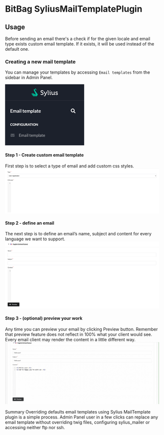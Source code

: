 # BitBag SyliusMailTemplatePlugin

## Usage

Before sending an email there's a check if for the given locale and email type exists custom email template. If it exists, it will be used instead of the default one.

### Creating a new mail template
You can manage your templates by accessing `Email templates` from the sidebar in Admin Panel.

![email-templates-admin-panel.png](images/email-templates-admin-panel.png)

#### Step 1 - Create custom email template
First step is to select a type of email and add custom css styles.
![img.png](images/email-type-and-css.png)

#### Step 2 - define an email
The next step is to define an email’s name, subject and content for every language we want to support.
![img.png](images/define-name-subject-content.png)

#### Step 3 - (optional) preview your work
Any time you can preview your email by clicking Preview button. Remember that preview feature does not reflect in 100% what your client would see. Every email client may render the content in a little different way.
![img.png](images/preview.gif)

Summary
Overriding defaults email templates using Sylius MailTemplate plugin is a simple process. Admin Panel user in a few clicks can replace any email template without overriding twig files, configuring sylius_mailer or accessing neither ftp nor ssh.
